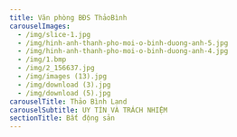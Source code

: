 ```yaml
---
title: Văn phòng BĐS ThảoBình
carouselImages:
  - /img/slice-1.jpg
  - /img/hinh-anh-thanh-pho-moi-o-binh-duong-anh-5.jpg
  - /img/hinh-anh-thanh-pho-moi-o-binh-duong-anh-4.jpg
  - /img/1.bmp
  - /img/2_156637.jpg
  - /img/images (13).jpg
  - /img/download (3).jpg
  - /img/download (5).jpg
carouselTitle: Thảo Bình Land
carouselSubtitle: UY TÍN VÀ TRÁCH NHIỆM
sectionTitle: Bất động sản
---
```


